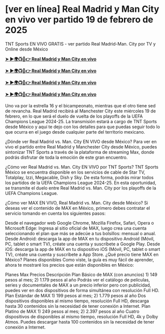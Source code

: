 # [ver en línea] Real Madrid y Man City en vivo ver partido 19 de febrero de 2025

TNT Sports EN VIVO GRATIS - ver partido Real Madrid-Man. City por TV y Online desde México

**[➤ ►🌍📺📱👉 Real Madrid y Man City en vivo](https://tinyurl.com/4dwhr6d4)**

**[➤ ►🌍📺📱👉 Real Madrid y Man City en vivo](https://tinyurl.com/4dwhr6d4)**

**[➤ ►🌍📺📱👉 Real Madrid y Man City en vivo](https://tinyurl.com/4dwhr6d4)**

**[➤ ►🌍📺📱👉 Real Madrid y Man City en vivo](https://tinyurl.com/4dwhr6d4)**

Uno va por la estrella 16 y el bicampeonato, mientras que el otro tiene sed de revancha. Real Madrid recibirá al Manchester City este miércoles 19 de febrero, en lo que será el duelo de vuelta de los playoffs de la UEFA Champions League 2024-25. La transmisión estará a cargo de TNT Sports desde México y aquí te dejo con los detalles para que puedas seguir todo lo que ocurra en el juego desde cualquier parte del territorio mexicano.

¿Dónde ver Real Madrid vs. Man. City EN VIVO desde México?
Para ver en vivo el partido entre Real Madrid y Manchester City desde México, puedes sintonizar TNT Sports a través de la plataforma de streaming Max, donde podrás disfrutar de toda la emoción de este gran encuentro.

¿Cómo ver Real Madrid vs. Man. City EN VIVO por TNT Sports?
TNT Sports México se encuentra disponible en los servicios de cable de Star TV, Totalplay, Izzi, Megacable, Dish y Sky. De esta forma, podrás mirar todos los partidos de la UEFA Champions League 2024-25. En esta oportunidad, se transmite el duelo entre Real Madrid vs. Man. City por los playoffs de la UEFA Champions League.

¿Cómo ver MAX EN VIVO, Real Madrid vs. Man. City desde México?
Si deseas ver el contenido de MAX en México, primero debes contratar el servicio tomando en cuenta los siguientes pasos:

Desde el navegador web Google Chrome, Mozilla Firefox, Safari, Opera o Microsoft Edge: Ingresa al sitio oficial de MAX, luego crea una cuenta seleccionando el plan que más se adecúe a tus bolsillos: mensual o anual.
Desde Android: descarga la app de MAX en tu dispositivo Android (Móvil, PC, tablet o smart TV), créate una cuenta y suscríbete a Google Play.
Desde iOS: descarga la app de MAX en tu dispositivo iOS (Móvil, PC, tablet o smart TV), créate una cuenta y suscríbete a App Store.
¿Qué precio tiene MAX en México? Planes disponibles
Como viste, la guía es muy fácil de aprender, ahora te mostraré los precios que están disponibles en México:

Planes Max	Precios	Descripción
Plan Básico de MAX (con anuncios)	1) 149 pesos al mes; 2) 1.179 pesos al año	Podrás ver el catálogo de películas, series y documentales de MAX a un precio inferior pero con publicidad, puedes ver en dos dispositivos de forma simultánea con resolución Full HD.
Plan Estándar de MAX	1) 199 pesos al mes; 2) 1.779 pesos al año	Dos dispositivos disponibles al mismo tiempo, resolución Full HD, descarga hasta 30 contenidos sin la necesidad de tener conexión a Internet. Plan Platino de MAX 1) 249 pesos al mes; 2) 2.397 pesos al año Cuatro dispositivos de disponibles al mismo tiempo, resolución Full HD, 4k y Dolby Atmos. Puedes descargar hasta 100 contenidos sin la necesidad de tener conexión a Internet.
